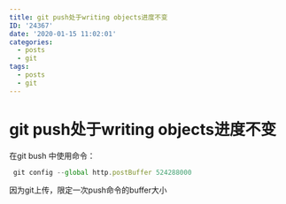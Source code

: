 ```yaml
---
title: git push处于writing objects进度不变
ID: '24367'
date: '2020-01-15 11:02:01'
categories:
  - posts
  - git
tags:
  - posts
  - git
---
```


# git push处于writing objects进度不变

在git bush 中使用命令：

``` js 
 git config --global http.postBuffer 524288000
```

因为git上传，限定一次push命令的buffer大小
 
 
 
